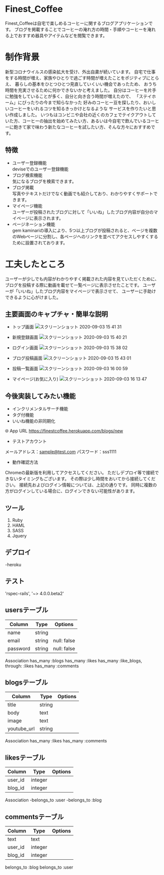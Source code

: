 # Finest_Coffee
Finest_Coffeeは自宅で楽しめるコーヒーに関するブログアプリケーションです。
ブログを掲載することでコーヒーの淹れ方の時間・手順やコーヒーを淹れる上でおすすめ器具やアイテムなどを閲覧できます。

# 制作背景
新型コロナウイルスの感染拡大を受け、外出自粛が続いています。
自宅で仕事をする時間が増え、家族やひとりで過ごす時間が増えたことをポジティブにとらえ、
暮らしの基本をひとつひとつ見直していくいい機会であったため、
おうち時間を充実させるために何かできないかと考えました。
自分はコーヒーを片手に勉強をしていることが多く、自分と向き合う時間が増えたので、
「ステイホーム」にぴったりの今まで知らなかった
好みのコーヒー豆を探したり、おいしいコーヒーをいれるコツを知るきっかけとなるような
サービスを作りたいと思い作成しました。
いつもはコンビニや会社の近くのカフェでテイクアウトしていた方、コーヒーの抽出を始めてみたい方、あるいは今自宅で飲んでいるコーヒーに飽きて家で味わう新たなコーヒーを試したい方、そんな方々におすすめです。

## 特徴
- ユーザー登録機能 <br>
deviseでのユーザー登録機能
- ブログ検索機能 <br>
気になるブログを検索できます。
- ブログ掲載 <br>
写真やテキストだけでなく動画でも紹介しており、わかりやすくサポートできます。
- マイページ機能 <br>
ユーザーが投稿されたブログに対して「いいね」したブログ内容が自分のマイページに表示されます。
- ページネーション機能 <br>
gem kaminariの導入により、5つ以上ブログが投稿されると、ページを複数のWebページに分割し、各ページへのリンクを並べてアクセスしやすくするために設置されております。

# 工夫したところ
ユーザーが少しでも内容がわかりやすく掲載された内容を見ていただくために、
ブログを投稿する際に動画を載せて一覧ページに表示させたことです。
ユーザーが「いいね」したブログ内容をマイページで表示させて、
ユーザーに手助けできるように心がけました。


## 主要画面のキャプチャ・簡単な説明
 
- トップ画面
![スクリーンショット 2020-09-03 15 41 31](https://user-images.githubusercontent.com/67785220/92080112-f4ed7b80-edfb-11ea-9d52-99c660f2e94f.png)

- 新規登録画面
![スクリーンショット 2020-09-03 15 40 21](https://user-images.githubusercontent.com/67785220/92080057-dc7d6100-edfb-11ea-97a9-a4427caec2b2.png)

- ログイン画面
![スクリーンショット 2020-09-03 15 38 02](https://user-images.githubusercontent.com/67785220/92079871-9922f280-edfb-11ea-9bc8-b3dc78237795.png)

- ブログ投稿画面
![スクリーンショット 2020-09-03 15 43 01](https://user-images.githubusercontent.com/67785220/92080267-367e2680-edfc-11ea-905c-ab52c6397515.png)

- 投稿一覧画面
![スクリーンショット 2020-09-03 16 00 59](https://user-images.githubusercontent.com/67785220/92081859-b0afaa80-edfe-11ea-8171-8910845df040.png)

- マイページ(お気に入り)
![スクリーンショット 2020-09-03 16 13 47](https://user-images.githubusercontent.com/67785220/92083139-8101a200-ee00-11ea-90cb-aa3ead0e04df.png)


## 今後実装してみたい機能
 
- インクリメンタルサーチ機能
- タグ付機能
- いいね機能の非同期化
 
🌐 App URL
https://finestcoffee.herokuapp.com/blogs/new

- テストアカウント

メールアドレス：sample@test.com
パスワード：sss1111

- 動作確認方法

Chromeの最新版を利用してアクセスしてください。
ただしデプロイ等で接続できないタイミングもございます。
その際は少し時間をおいてから接続してください。
接続先およびログイン情報については、上記の通りです。
同時に複数の方がログインしている場合に、ログインできない可能性があります。


## ツール
 
1. Ruby
2. HAML
3. SASS
4. Jquery

 
## デプロイ
 
-heroku

## テスト

'rspec-rails', '~> 4.0.0.beta2'

## usersテーブル

|Column|Type|Options|
|------|----|-------|
|name|string|
|email|string|null: false|
|password|string|null: false|

Association
has_many :blogs
has_many :likes
has_many :like_blogs, through: :likes
has_many :comments

## blogsテーブル

|Column|Type|Options|
|------|----|-------|
|title|string|
|body|text|
|image|text|
|youtube_url|string|


Association
has_many :likes
has_many :comments

## likesテーブル

|Column|Type|Options|
|------|----|-------|
|user_id|integer|
|blog_id|integer|

Association
-belongs_to :user
-belongs_to :blog

## commentsテーブル

|Column|Type|Options|
|------|----|-------|
|text|text|
|user_id|integer|
|blog_id|integer|

belongs_to :blog
belongs_to :user
